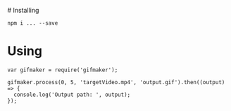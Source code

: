 # Installing

```
npm i ... --save
```


# Using

```
var gifmaker = require('gifmaker');

gifmaker.process(0, 5, 'targetVideo.mp4', 'output.gif').then((output) => {
  console.log('Output path: ', output);
});
```
